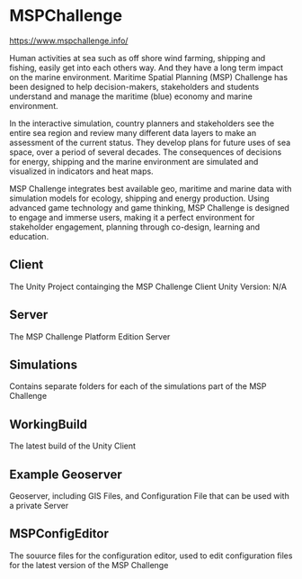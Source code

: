# MSPChallenge
https://www.mspchallenge.info/

Human activities at sea such as off shore wind farming, shipping and fishing, easily get into each others way. And they have a long term impact on the marine environment. ​Maritime Spatial Planning (MSP) Challenge has been designed to help decision-makers, stakeholders and students understand and manage the maritime (blue) economy and marine environment.

In the interactive simulation, country planners and stakeholders see the entire sea region and review many different data layers to make an assessment of the current status. They develop plans for future uses of sea space, over a period of several decades. The consequences of decisions for energy, shipping and the marine environment are simulated and visualized in indicators and heat maps.

MSP Challenge integrates best available geo, maritime and marine data with simulation models for ecology, shipping and energy production. Using advanced game technology and game thinking, MSP Challenge is designed to engage and immerse users, making it a perfect environment for stakeholder engagement, planning through co-design, learning and education.

## Client
The Unity Project containging the MSP Challenge Client
Unity Version: N/A

## Server
The MSP Challenge Platform Edition Server

## Simulations
Contains separate folders for each of the simulations part of the MSP Challenge

## WorkingBuild
The latest build of the Unity Client

## Example Geoserver
Geoserver, including GIS Files, and Configuration File that can be used with a private Server

## MSPConfigEditor
The souurce files for the configuration editor, used to edit configuration files for the latest version of the MSP Challenge
